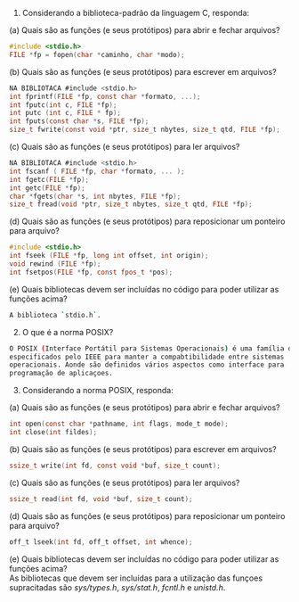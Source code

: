 1. Considerando a biblioteca-padrão da linguagem C, responda:

(a) Quais são as funções (e seus protótipos) para abrir e fechar arquivos?  
```C
#include <stdio.h>
FILE *fp = fopen(char *caminho, char *modo);
```

(b) Quais são as funções (e seus protótipos) para escrever em arquivos?  
```C
NA BIBLIOTACA #include <stdio.h>
int fprintf(FILE *fp, const char *formato, ...);
int fputc(int c, FILE *fp);
int putc (int c, FILE * fp);
int fputs(const char *s, FILE *fp);
size_t fwrite(const void *ptr, size_t nbytes, size_t qtd, FILE *fp);
```

(c) Quais são as funções (e seus protótipos) para ler arquivos?  
```C
NA BIBLIOTACA #include <stdio.h>
int fscanf ( FILE *fp, char *formato, ... );
int fgetc(FILE *fp);
int getc(FILE *fp);
char *fgets(char *s, int nbytes, FILE *fp);
size_t fread(void *ptr, size_t nbytes, size_t qtd, FILE *fp);
```

(d) Quais são as funções (e seus protótipos) para reposicionar um ponteiro para arquivo?  
```C
#include <stdio.h>
int fseek (FILE *fp, long int offset, int origin);
void rewind (FILE *fp);
int fsetpos(FILE *fp, const fpos_t *pos);
```

(e) Quais bibliotecas devem ser incluídas no código para poder utilizar as funções acima?  
```bash
A biblioteca `stdio.h`.
```
2. O que é a norma POSIX?  
```bash
O POSIX (Interface Portátil para Sistemas Operacionais) é uma família de padrões
especificados pelo IEEE para manter a compabtibilidade entre sistemas
operacionais. Aonde são definidos vários aspectos como interface para
programação de aplicaçoes.
```
3. Considerando a norma POSIX, responda:

(a) Quais são as funções (e seus protótipos) para abrir e fechar arquivos?  
```C
int open(const char *pathname, int flags, mode_t mode);
int close(int fildes);
```
(b) Quais são as funções (e seus protótipos) para escrever em arquivos?  
```C
ssize_t write(int fd, const void *buf, size_t count);
```

(c) Quais são as funções (e seus protótipos) para ler arquivos?  
```C
ssize_t read(int fd, void *buf, size_t count);
```

(d) Quais são as funções (e seus protótipos) para reposicionar um ponteiro para arquivo?  
```C
off_t lseek(int fd, off_t offset, int whence);
```

(e) Quais bibliotecas devem ser incluídas no código para poder utilizar as funções acima?  
As bibliotecas que devem ser incluídas para a utilização das funçoes supracitadas
são *sys/types.h*, *sys/stat.h*, *fcntl.h* e *unistd.h*.
